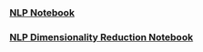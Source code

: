 ### [NLP Notebook](https://github.com/stubeef/DS_GA_SEA/blob/master/notebooks/13_natural_language_processing.ipynb)
### [NLP Dimensionality Reduction Notebook](https://github.com/stubeef/DS_GA_SEA/blob/master/notebooks/13_natural_language_processing.ipynb)
